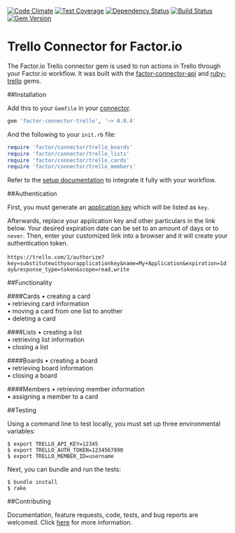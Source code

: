 [![Code Climate](https://codeclimate.com/github/factor-io/connector-trello/badges/gpa.svg)](https://codeclimate.com/github/factor-io/connector-trello)
[![Test Coverage](https://codeclimate.com/github/factor-io/connector-trello/badges/coverage.svg)](https://codeclimate.com/github/factor-io/connector-trello)
[![Dependency Status](https://gemnasium.com/factor-io/connector-trello.svg)](https://gemnasium.com/factor-io/connector-trello)
[![Build Status](https://travis-ci.org/factor-io/connector-trello.svg)](https://travis-ci.org/factor-io/connector-trello)
[![Gem Version](https://badge.fury.io/rb/factor-connector-trello.svg)](http://badge.fury.io/rb/factor-connector-trello)


Trello Connector for Factor.io
======================

The Factor.io Trello connector gem is used to run actions in Trello through your Factor.io workflow. It was built with the [factor-connector-api](https://github.com/factor-io/connector-api) and [ruby-trello](https://github.com/jeremytregunna/ruby-trello) gems.

##Installation

Add this to your `Gemfile` in your [connector](https://github.com/factor-io/connector).
```ruby
gem 'factor-connector-trello', '~> 0.0.4'
```
And the following to your `init.rb` file:
```ruby
require 'factor/connector/trello_boards'
require 'factor/connector/trello_lists'
require 'factor/connector/trello_cards'
require 'factor/connector/trello_members'
```
Refer to the [setup documentation](https://github.com/factor-io/connector#running) to integrate it fully with your workflow.

##Authentication

First, you must generate an [application key](https://trello.com/1/appKey/generate) which will be listed as `key`.

Afterwards, replace your application key and other particulars in the link below. Your desired expiration date can be set to an amount of days or to `never`. Then, enter your customized link into a browser and it will create your authentication token.
<br />
<br />
`https://trello.com/1/authorize?key=substitutewithyourapplicationkey&name=My+Application&expiration=1day&response_type=token&scope=read,write`

##Functionality

####Cards
• creating a card<br />
• retrieving card information<br />
• moving a card from one list to another<br />
• deleting a card<br />

####Lists
• creating a list<br />
• retrieving list information<br />
• closing a list<br />

####Boards
• creating a board<br />
• retrieving board information<br />
• closing a board<br />

####Members
• retrieving member information<br />
• assigning a member to a card<br />

##Testing

Using a command line to test locally, you must set up three environmental variables:

    $ export TRELLO_API_KEY=12345
    $ export TRELLO_AUTH_TOKEN=1234567890
    $ export TRELLO_MEMBER_ID=username

Next, you can bundle and run the tests:

    $ bundle install
    $ rake

##Contributing

Documentation, feature requests, code, tests, and bug reports are welcomed. Click [here](https://github.com/factor-io/factor/wiki/Contribution) for more information.
